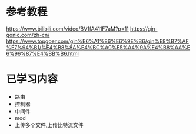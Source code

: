 # 参考教程
https://www.bilibili.com/video/BV1fA411F7aM?p=11
https://gin-gonic.com/zh-cn/
https://www.topgoer.com/gin%E6%A1%86%E6%9E%B6/gin%E8%B7%AF%E7%94%B1/%E4%B8%8A%E4%BC%A0%E5%A4%9A%E4%B8%AA%E6%96%87%E4%BB%B6.html

# 已学习内容
- 路由
- 控制器
- 中间件
- mod
- 上传多个文件,上传比特流文件